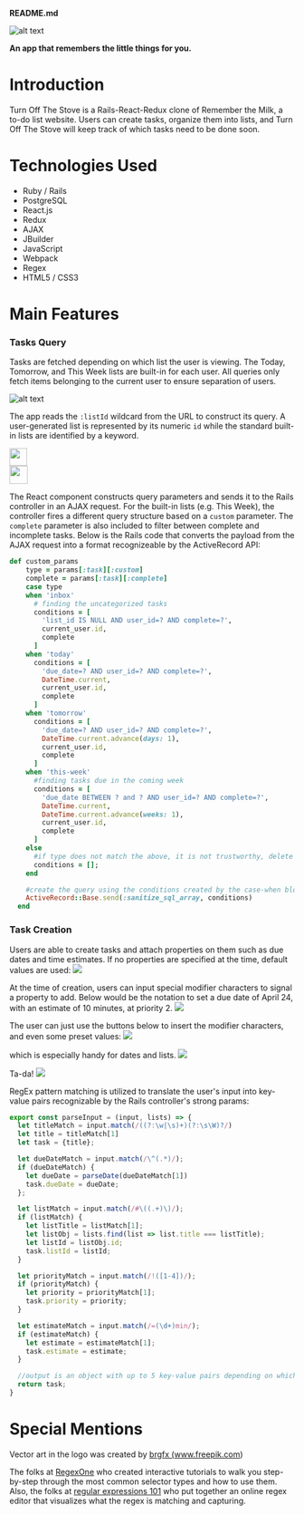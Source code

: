 **README.md**

![alt text](./app/assets/images/logo_w_background.png)

**An app that remembers the little things for you.**

# Introduction
Turn Off The Stove is a Rails-React-Redux clone of Remember the Milk, a to-do list website. Users can create tasks, organize them into lists, and Turn Off The Stove will keep track of which tasks need to be done soon.


# Technologies Used
* Ruby / Rails
* PostgreSQL
* React.js
* Redux
* AJAX
* JBuilder
* JavaScript
* Webpack
* Regex
* HTML5 / CSS3

# Main Features

### Tasks Query 
Tasks are fetched depending on which list the user is viewing. The Today, Tomorrow, and This Week lists are built-in for each user. All queries only fetch items belonging to the current user to ensure separation of users. 

![alt text](./app/assets/images/tasks_query_snapshot.png)


The app reads the `:listId` wildcard from the URL to construct its query. A user-generated list is represented by its numeric `id` while the standard built-in lists are identified by a keyword. 

<img src="./app/assets/images/id_url_snapshot.png" height="31" />
<br />
<img src="./app/assets/images/this_week_url_snapshot.png" height="32" />
<br />


The React component constructs query parameters and sends it to the Rails controller in an AJAX request. For the built-in lists (e.g. This Week), the controller fires a different query structure based on a `custom` parameter. The `complete` parameter is also included to filter between complete and incomplete tasks. Below is the Rails code that converts the payload from the AJAX request into a format recognizeable by the ActiveRecord API:
```ruby
def custom_params
    type = params[:task][:custom]
    complete = params[:task][:complete]
    case type
    when 'inbox'
      # finding the uncategorized tasks
      conditions = [
        'list_id IS NULL AND user_id=? AND complete=?',
        current_user.id,
        complete
      ]
    when 'today'
      conditions = [
        'due_date=? AND user_id=? AND complete=?',
        DateTime.current,
        current_user.id,
        complete
      ]
    when 'tomorrow'
      conditions = [
        'due_date=? AND user_id=? AND complete=?',
        DateTime.current.advance(days: 1),
        current_user.id,
        complete
      ]
    when 'this-week'
      #finding tasks due in the coming week
      conditions = [
        'due_date BETWEEN ? and ? AND user_id=? AND complete=?',
        DateTime.current,
        DateTime.current.advance(weeks: 1),
        current_user.id,
        complete
      ]
    else
      #if type does not match the above, it is not trustworthy, delete it.
      conditions = [];
    end

    #create the query using the conditions created by the case-when block above
    ActiveRecord::Base.send(:sanitize_sql_array, conditions)
  end
  ```


  ### Task Creation
  Users are able to create tasks and attach properties on them such as due dates and time estimates. If no properties are specified at the time, default values are used:
  <img src="./app/assets/images/default_output.png" />
  <br />

  At the time of creation, users can input special modifier characters to signal a property to add. Below would be the notation to set a due date of April 24, with an estimate of 10 minutes, at priority 2.
  <img src="./app/assets/images/input_1.png" />
  <br />

  The user can just use the buttons below to insert the modifier characters, and even some preset values:
  <img src="./app/assets/images/input_2.png" />
  <br />

  which is especially handy for dates and lists.
  <img src="./app/assets/images/input_3.png" />
  <br />

  Ta-da!
  <img src="./app/assets/images/output.png" />


RegEx pattern matching is utilized to translate the user's input into key-value pairs recognizable by the Rails controller's strong params:
``` javascript
export const parseInput = (input, lists) => {
  let titleMatch = input.match(/((?:\w|\s)+)(?:\s\W)?/)
  let title = titleMatch[1]
  let task = {title};

  let dueDateMatch = input.match(/\^(.*)/);
  if (dueDateMatch) {
    let dueDate = parseDate(dueDateMatch[1])
    task.dueDate = dueDate;
  };

  let listMatch = input.match(/#\((.+)\)/);
  if (listMatch) {
    let listTitle = listMatch[1];
    let listObj = lists.find(list => list.title === listTitle);
    let listId = listObj.id;
    task.listId = listId; 
  }

  let priorityMatch = input.match(/!([1-4])/);
  if (priorityMatch) {
    let priority = priorityMatch[1];
    task.priority = priority;
  }

  let estimateMatch = input.match(/=(\d+)min/);
  if (estimateMatch) {
    let estimate = estimateMatch[1];
    task.estimate = estimate;
  }

  //output is an object with up to 5 key-value pairs depending on which regex matches are found
  return task;
}
```












# Special Mentions

Vector art in the logo was created by <a href="https://www.freepik.com/vectors/water">brgfx (www.freepik.com)</a>

The folks at <a href="https://www.regexone.com">RegexOne</a> who created interactive tutorials to walk you step-by-step through the most common selector types and how to use them. Also, the folks at <a href="https://regex101.com">regular expressions 101</a> who put together an online regex editor that visualizes what the regex is matching and capturing. 
